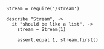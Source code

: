     Stream = require('/stream')

    describe "Stream", ->
      it "should be like a list", ->
        stream = Stream(1)
        
        assert.equal 1, stream.first()
